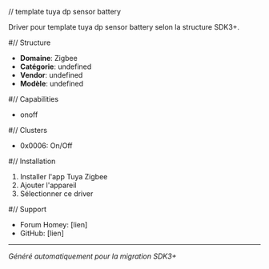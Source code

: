 // template tuya dp sensor battery

Driver pour template tuya dp sensor battery selon la structure SDK3+.

#// Structure
- **Domaine**: Zigbee
- **Catégorie**: undefined
- **Vendor**: undefined
- **Modèle**: undefined

#// Capabilities
- onoff

#// Clusters
- 0x0006: On/Off

#// Installation
1. Installer l'app Tuya Zigbee
2. Ajouter l'appareil
3. Sélectionner ce driver

#// Support
- Forum Homey: [lien]
- GitHub: [lien]

---
*Généré automatiquement pour la migration SDK3+*